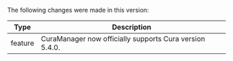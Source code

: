The following changes were made in this version:

| Type | Description |
| ---- | ----------- |
| feature | CuraManager now officially supports Cura version 5.4.0. |

[comment]: # (Use one of the following types: feature, bugfix, tech)